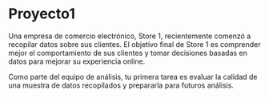 # Proyecto1
Una empresa de comercio electrónico, Store 1, recientemente comenzó a recopilar datos sobre sus clientes. El objetivo final de Store 1 es comprender mejor el comportamiento de sus clientes y tomar decisiones basadas en datos para mejorar su experiencia online.

Como parte del equipo de análisis, tu primera tarea es evaluar la calidad de una muestra de datos recopilados y prepararla para futuros análisis.
